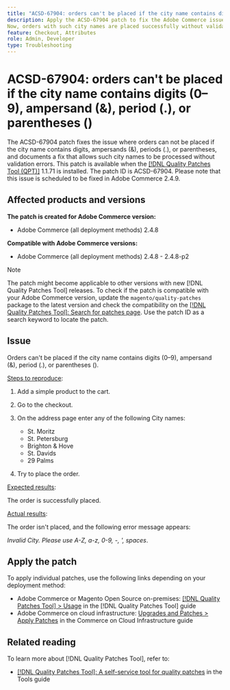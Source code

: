 ```yaml
---
title: "ACSD-67904: orders can't be placed if the city name contains digits (0–9), ampersand (&), period (.), or parentheses ()"
description: Apply the ACSD-67904 patch to fix the Adobe Commerce issue where checkout failed for city names containing special characters like . , &, or parentheses.
Now, orders with such city names are placed successfully without validation errors.
feature: Checkout, Attributes
role: Admin, Developer
type: Troubleshooting
---
```


# ACSD-67904: orders can't be placed if the city name contains digits (0–9), ampersand (&), period (.), or parentheses ()

The ACSD-67904 patch fixes the issue where orders can not be placed if the city name contains digits, ampersands (&), periods (.), or parentheses, and documents a fix that allows such city names to be processed without validation errors. This patch is available when the [[!DNL Quality Patches Tool (QPT)]](/help/tools/quality-patches-tool/quality-patches-tool-to-self-serve-quality-patches.md) 1.1.71 is installed. The patch ID is ACSD-67904. Please note that this issue is scheduled to be fixed in Adobe Commerce 2.4.9.

## Affected products and versions

**The patch is created for Adobe Commerce version:**

* Adobe Commerce (all deployment methods) 2.4.8

**Compatible with Adobe Commerce versions:**

* Adobe Commerce (all deployment methods) 2.4.8 - 2.4.8-p2

>[!NOTE]
>
>The patch might become applicable to other versions with new [!DNL Quality Patches Tool] releases. To check if the patch is compatible with your Adobe Commerce version, update the `magento/quality-patches` package to the latest version and check the compatibility on the [[!DNL Quality Patches Tool]: Search for patches page](https://experienceleague.adobe.com/tools/commerce-quality-patches/index.html). Use the patch ID as a search keyword to locate the patch.

## Issue

Orders can't be placed if the city name contains digits (0–9), ampersand (&), period (.), or parentheses ().

<u>Steps to reproduce</u>:

1. Add a simple product to the cart.
1. Go to the checkout. 
1. On the address page enter any of the following City names:

    * St. Moritz
    * St. Petersburg
    * Brighton & Hove
    * St. Davids
    * 29 Palms

1. Try to place the order. 


<u>Expected results</u>:

The order is successfully placed.

<u>Actual results</u>:

The order isn't placed, and the following error message appears:

*Invalid City. Please use A-Z, a-z, 0-9, -, ', spaces*.


## Apply the patch

To apply individual patches, use the following links depending on your deployment method:

* Adobe Commerce or Magento Open Source on-premises: [[!DNL Quality Patches Tool] > Usage](/help/tools/quality-patches-tool/usage.md) in the [!DNL Quality Patches Tool] guide
* Adobe Commerce on cloud infrastructure: [Upgrades and Patches > Apply Patches](https://experienceleague.adobe.com/docs/commerce-cloud-service/user-guide/develop/upgrade/apply-patches.html) in the Commerce on Cloud Infrastructure guide

## Related reading

To learn more about [!DNL Quality Patches Tool], refer to:

* [[!DNL Quality Patches Tool]: A self-service tool for quality patches](/help/tools/quality-patches-tool/quality-patches-tool-to-self-serve-quality-patches.md) in the Tools guide